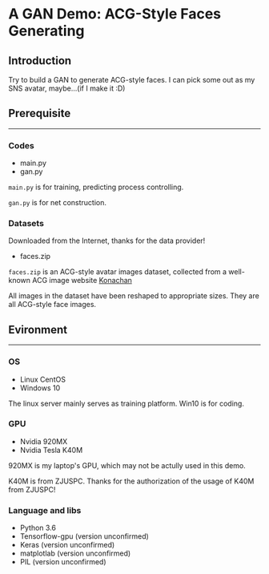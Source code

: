 # A GAN Demo: ACG-Style Faces Generating
## Introduction

Try to build a GAN to generate ACG-style faces. I can pick some out as my SNS avatar, maybe...(if I make it :D)

## Prerequisite
---
### Codes
* main.py
* gan.py

`main.py` is for training, predicting process controlling.

`gan.py` is for net construction.

### Datasets
Downloaded from the Internet, thanks for the data provider!
* faces.zip

`faces.zip` is an ACG-style avatar images dataset, collected from a well-known ACG image website [Konachan](http://konachan.net "Konachan~")

All images in the dataset have been reshaped to appropriate sizes. They are all ACG-style face images.

## Evironment
---
### OS
* Linux CentOS
* Windows 10

The linux server mainly serves as training platform. Win10 is for coding.

### GPU
* Nvidia 920MX
* Nvidia Tesla K40M

920MX is my laptop's GPU, which may not be actully used in this demo.

K40M is from ZJUSPC. Thanks for the authorization of the usage of K40M from ZJUSPC!

### Language and libs
* Python 3.6
* Tensorflow-gpu (version unconfirmed)
* Keras (version unconfirmed)
* matplotlab (version unconfirmed)
* PIL (version unconfirmed)
